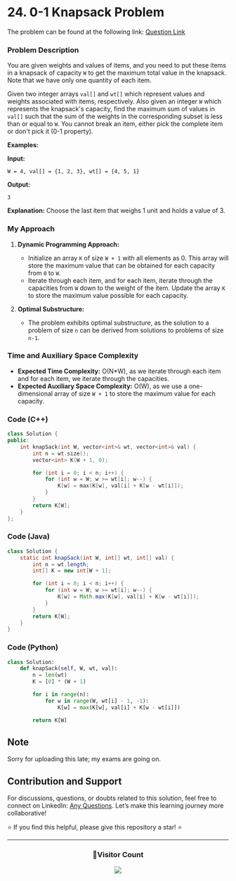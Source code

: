 # **24. 0-1 Knapsack Problem**

The problem can be found at the following link: [Question Link](https://www.geeksforgeeks.org/problems/0-1-knapsack-problem0945/1)

### **Problem Description**

You are given weights and values of items, and you need to put these items in a knapsack of capacity `W` to get the maximum total value in the knapsack. Note that we have only one quantity of each item.

Given two integer arrays `val[]` and `wt[]` which represent values and weights associated with items, respectively. Also given an integer `W` which represents the knapsack's capacity, find the maximum sum of values in `val[]` such that the sum of the weights in the corresponding subset is less than or equal to `W`. You cannot break an item, either pick the complete item or don't pick it (0-1 property).

**Examples:**

**Input:**

```
W = 4, val[] = {1, 2, 3}, wt[] = {4, 5, 1}
```

**Output:**

```
3
```

**Explanation:** Choose the last item that weighs 1 unit and holds a value of 3.

### **My Approach**

1. **Dynamic Programming Approach:**

   - Initialize an array `K` of size `W + 1` with all elements as 0. This array will store the maximum value that can be obtained for each capacity from `0` to `W`.
   - Iterate through each item, and for each item, iterate through the capacities from `W` down to the weight of the item. Update the array `K` to store the maximum value possible for each capacity.

2. **Optimal Substructure:**
   - The problem exhibits optimal substructure, as the solution to a problem of size `n` can be derived from solutions to problems of size `n-1`.

### **Time and Auxiliary Space Complexity**

- **Expected Time Complexity:** O(N\*W), as we iterate through each item and for each item, we iterate through the capacities.
- **Expected Auxiliary Space Complexity:** O(W), as we use a one-dimensional array of size `W + 1` to store the maximum value for each capacity.

### **Code (C++)**

```cpp
class Solution {
public:
    int knapSack(int W, vector<int>& wt, vector<int>& val) {
        int n = wt.size();
        vector<int> K(W + 1, 0);

        for (int i = 0; i < n; i++) {
            for (int w = W; w >= wt[i]; w--) {
                K[w] = max(K[w], val[i] + K[w - wt[i]]);
            }
        }
        return K[W];
    }
};
```

### **Code (Java)**

```java
class Solution {
    static int knapSack(int W, int[] wt, int[] val) {
        int n = wt.length;
        int[] K = new int[W + 1];

        for (int i = 0; i < n; i++) {
            for (int w = W; w >= wt[i]; w--) {
                K[w] = Math.max(K[w], val[i] + K[w - wt[i]]);
            }
        }
        return K[W];
    }
}
```

### **Code (Python)**

```python
class Solution:
    def knapSack(self, W, wt, val):
        n = len(wt)
        K = [0] * (W + 1)

        for i in range(n):
            for w in range(W, wt[i] - 1, -1):
                K[w] = max(K[w], val[i] + K[w - wt[i]])

        return K[W]
```

## **Note**

Sorry for uploading this late; my exams are going on.

## Contribution and Support

For discussions, questions, or doubts related to this solution, feel free to connect on LinkedIn: [Any Questions](https://www.linkedin.com/in/patel-hetkumar-sandipbhai-8b110525a/). Let’s make this learning journey more collaborative!

⭐ If you find this helpful, please give this repository a star! ⭐

---

<div align="center">
  <h3><b>📍Visitor Count</b></h3>
</div>

<p align="center">
  <img src="https://visitor-badge.laobi.icu/badge?page_id=Hunterdii.GeeksforGeeks-POTD" />
</p>
